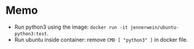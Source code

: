 # Memo

* Run python3 using the image: `docker run -it jennerwein/ubuntu-python3:test`.
* Run ubuntu inside container: remove `CMD [ "python3" ]` in docker file.

